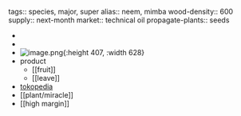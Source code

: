 tags:: species, major, super
alias:: neem, mimba
wood-density:: 600
supply:: next-month
market:: technical oil
propagate-plants:: seeds

-
-
- ![image.png](https://peach-geographical-bat-397.mypinata.cloud/ipfs/Qma8Et35R8iZQyy6cnqc9czJRhTgbzFEaYw6GgUzCNdQ5U){:height 407, :width 628}
- product
	- [[fruit]]
	- [[leave]]
- [tokopedia](https://www.tokopedia.com/armenda/seedcenter-2-benih-biji-buah-mimba-margosier-margosatree-neem-tree?extParam=ivf%3Dfalse%26src%3Dsearch)
- [[plant/miracle]]
- [[high margin]]